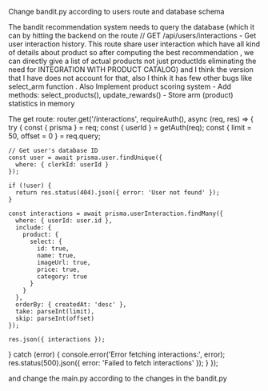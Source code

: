 Change bandit.py according to users route and database schema

  The bandit recommendation system needs to query the database (which it can by hitting the backend on the route // GET /api/users/interactions - Get user interaction history. This route share user interaction which have all kind of details about product so after computing the best recommendation , we can directly give a list of actual products not just productIds eliminating the need for INTEGRATION WITH PRODUCT CATALOG) and I think the version that I have  does not account for that, also I think it has few other bugs like select_arm function .  Also Implement product scoring system - Add methods: select_products(), update_rewards() - Store arm (product) statistics in memory

The get route: router.get('/interactions', requireAuth(), async (req, res) => {
  try {
    const { prisma } = req;
    const { userId } = getAuth(req);
    const { limit = 50, offset = 0 } = req.query;

    // Get user's database ID
    const user = await prisma.user.findUnique({
      where: { clerkId: userId }
    });

    if (!user) {
      return res.status(404).json({ error: 'User not found' });
    }

    const interactions = await prisma.userInteraction.findMany({
      where: { userId: user.id },
      include: {
        product: {
          select: {
            id: true,
            name: true,
            imageUrl: true,
            price: true,
            category: true
          }
        }
      },
      orderBy: { createdAt: 'desc' },
      take: parseInt(limit),
      skip: parseInt(offset)
    });

    res.json({ interactions });

  } catch (error) {
    console.error('Error fetching interactions:', error);
    res.status(500).json({ error: 'Failed to fetch interactions' });
  }
});

and change the main.py according to the changes in the bandit.py